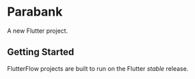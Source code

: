 # Parabank

A new Flutter project.

## Getting Started

FlutterFlow projects are built to run on the Flutter _stable_ release.
